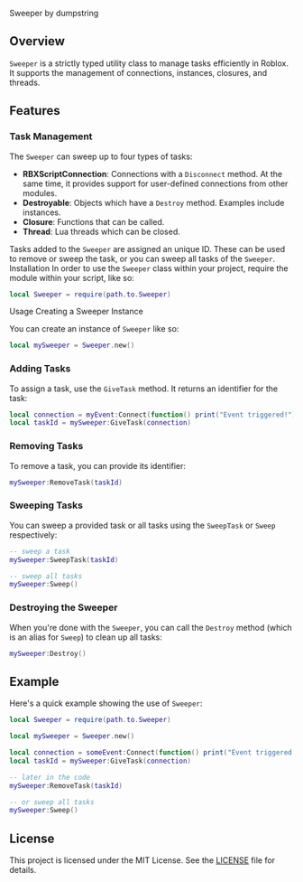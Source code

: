 Sweeper
by dumpstring

## Overview

`Sweeper` is a strictly typed utility class to manage tasks efficiently in Roblox. It supports the management of connections, instances, closures, and threads.

## Features

### Task Management

The `Sweeper` can sweep up to four types of tasks:

- **RBXScriptConnection**: Connections with a `Disconnect` method. At the same time, it provides support for user-defined connections from other modules.
- **Destroyable**: Objects which have a `Destroy` method. Examples include instances.
- **Closure**: Functions that can be called.
- **Thread**: Lua threads which can be closed.

Tasks added to the `Sweeper` are assigned an unique ID. These can be used to remove or sweep the task, or you can sweep all tasks of the `Sweeper`.
Installation
In order to use the `Sweeper` class within your project, require the module within your script, like so:

```lua
local Sweeper = require(path.to.Sweeper)
```

Usage
Creating a Sweeper Instance

You can create an instance of `Sweeper` like so:

```lua
local mySweeper = Sweeper.new()
```

### Adding Tasks

To assign a task, use the `GiveTask` method. It returns an identifier for the task:

```lua
local connection = myEvent:Connect(function() print("Event triggered!") end)
local taskId = mySweeper:GiveTask(connection)
```

### Removing Tasks

To remove a task, you can provide its identifier:

```lua
mySweeper:RemoveTask(taskId)

```

### Sweeping Tasks

You can sweep a provided task or all tasks using the `SweepTask` or `Sweep` respectively:

```lua
-- sweep a task
mySweeper:SweepTask(taskId)

-- sweep all tasks
mySweeper:Sweep()
```

### Destroying the Sweeper

When you're done with the `Sweeper`, you can call the `Destroy` method (which is an alias for `Sweep`) to clean up all tasks:

```lua
mySweeper:Destroy()
```

## Example

Here's a quick example showing the use of `Sweeper`:

```lua
local Sweeper = require(path.to.Sweeper)

local mySweeper = Sweeper.new()

local connection = someEvent:Connect(function() print("Event triggered!") end)
local taskId = mySweeper:GiveTask(connection)

-- later in the code
mySweeper:RemoveTask(taskId)

-- or sweep all tasks
mySweeper:Sweep()
```

## License

This project is licensed under the MIT License. See the [LICENSE](LICENSE) file for details.
